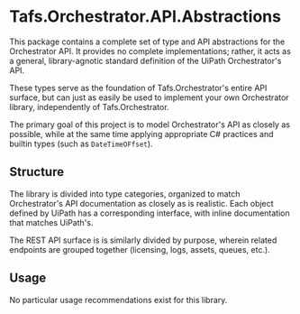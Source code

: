 # Tafs.Orchestrator.API.Abstractions

This package contains a complete set of type and API abstractions for the Orchestrator API. It provides no complete implementations; rather, it acts as a general, library-agnotic standard definition of the UiPath Orchestrator's API.

These types serve as the foundation of Tafs.Orchestrator's entire API surface, but can just as easily be used to implement your own Orchestrator library, independently of Tafs.Orchestrator.

The primary goal of this project is to model Orchestrator's API as closely as possible, while at the same time applying appropriate C# practices and builtin types (such as `DateTimeOFfset`).

## Structure

The library is divided into type categories, organized to match Orchestrator's API documentation as closely as is realistic. Each object defined by UiPath has a corresponding interface, with inline documentation that matches UiPath's.

The REST API surface is is similarly divided by purpose, wherein related endpoints are grouped together (licensing, logs, assets, queues, etc.).

## Usage

No particular usage recommendations exist for this library.